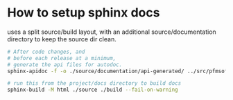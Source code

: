 # How to setup sphinx docs

uses a split source/build layout, with an additional source/documentation directory to keep the source dir clean.

```bash
# After code changes, and
# before each release at a minimum,
# generate the api files for autodoc.
sphinx-apidoc -f -o ./source/documentation/api-generated/ ../src/pfmsoft_simple_serializer/
```

```bash
# run this from the project/docs directory to build docs
sphinx-build -M html ./source ./build --fail-on-warning
```
